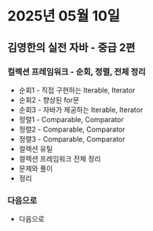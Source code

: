 # 2025년 05월 10일

## 김영한의 실전 자바 - 중급 2편

### 컬렉션 프레임워크 - 순회, 정렬, 전체 정리

- 순회1 - 직접 구현하는 Iterable, Iterator
- 순회2 - 향상된 for문
- 순회3 - 자바가 제공하는 Iterable, Iterator
- 정렬1 - Comparable, Comparator
- 정렬2 - Comparable, Comparator
- 정렬3 - Comparable, Comparator
- 컬렉션 유틸
- 컬렉션 프레임워크 전체 정리
- 문제와 풀이
- 정리

### 다음으로

- 다음으로
